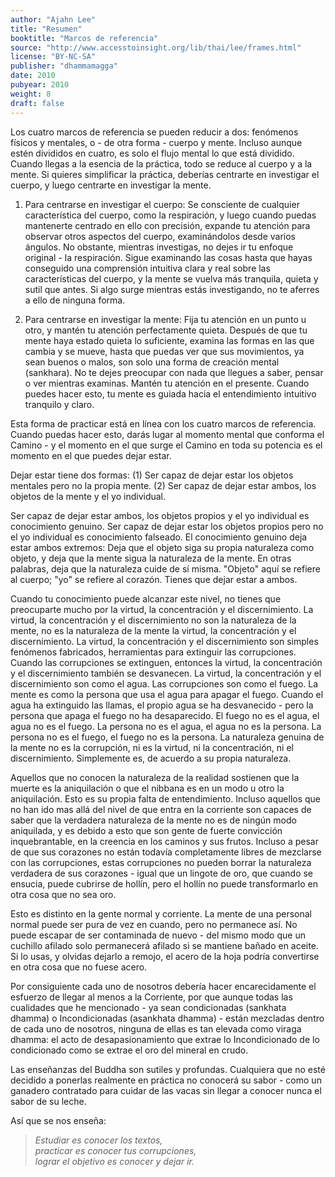```yaml
---
author: "Ajahn Lee"
title: "Resumen"
booktitle: "Marcos de referencia"
source: "http://www.accesstoinsight.org/lib/thai/lee/frames.html"
license: "BY-NC-SA"
publisher: "dhammamagga"
date: 2010
pubyear: 2010 
weight: 8
draft: false
---
```

Los cuatro marcos de referencia se pueden reducir a dos: fenómenos físicos y mentales, o - de otra forma - cuerpo y mente. Incluso aunque estén divididos en cuatro, es solo el flujo mental lo que está dividido. Cuando llegas a la esencia de la práctica, todo se reduce al cuerpo y a la mente. Si quieres simplificar la práctica, deberías centrarte en investigar el cuerpo, y luego centrarte en investigar la mente.  

1. Para centrarse en investigar el cuerpo: Se consciente de cualquier característica del cuerpo, como la respiración, y luego cuando puedas mantenerte centrado en ello con precisión, expande tu atención para observar otros aspectos del cuerpo, examinándolos desde varios ángulos. No obstante, mientras investigas, no dejes ir tu enfoque original - la respiración. Sigue examinando las cosas hasta que hayas conseguido una comprensión intuitiva clara y real sobre las características del cuerpo, y la mente se vuelva más tranquila, quieta y sutil que antes. Si algo surge mientras estás investigando, no te aferres a ello de ninguna forma.  

2. Para centrarse en investigar la mente: Fija tu atención en un punto u otro, y mantén tu atención perfectamente quieta. Después de que tu mente haya estado quieta lo suficiente, examina las formas en las que cambia y se mueve, hasta que puedas ver que sus movimientos, ya sean buenos o malos, son solo una forma de creación mental (sankhara). No te dejes preocupar con nada que llegues a saber, pensar o ver mientras examinas. Mantén tu atención en el presente. Cuando puedes hacer esto, tu mente es guiada hacia el entendimiento intuitivo tranquilo y claro.  

Esta forma de practicar está en línea con los cuatro marcos de referencia. Cuando puedas hacer esto, darás lugar al momento mental que conforma el Camino - y el momento en el que surge el Camino en toda su potencia es el momento en el que puedes dejar estar.  

Dejar estar tiene dos formas: (1) Ser capaz de dejar estar los objetos mentales pero no la propia mente. (2) Ser capaz de dejar estar ambos, los objetos de la mente y el yo individual.  

Ser capaz de dejar estar ambos, los objetos propios y el yo individual es conocimiento genuino. Ser capaz de dejar estar los objetos propios pero no el yo individual es conocimiento falseado. El conocimiento genuino deja estar ambos extremos: Deja que el objeto siga su propia naturaleza como objeto, y deja que la mente sigua la naturaleza de la mente. En otras palabras, deja que la naturaleza cuide de sí misma. "Objeto" aquí se refiere al cuerpo; "yo" se refiere al corazón. Tienes que dejar estar a ambos.  

Cuando tu conocimiento puede alcanzar este nivel, no tienes que preocuparte mucho por la virtud, la concentración y el discernimiento. La virtud, la concentración y el discernimiento no son la naturaleza de la mente, no es la naturaleza de la mente la virtud, la concentración y el discernimiento. La virtud, la concentración y el discernimiento son simples fenómenos fabricados, herramientas para extinguir las corrupciones. Cuando las corrupciones se extinguen, entonces la virtud, la concentración y el discernimiento también se desvanecen. La virtud, la concentración y el discernimiento son como el agua. Las corrupciones son como el fuego. La mente es como la persona que usa el agua para apagar el fuego. Cuando el agua ha extinguido las llamas, el propio agua se ha desvanecido - pero la persona que apaga el fuego no ha desaparecido. El fuego no es el agua, el agua no es el fuego. La persona no es el agua, el agua no es la persona. La persona no es el fuego, el fuego no es la persona. La naturaleza genuina de la mente no es la corrupción, ni es la virtud, ni la concentración, ni el discernimiento. Simplemente es, de acuerdo a su propia naturaleza.  

Aquellos que no conocen la naturaleza de la realidad sostienen que la muerte es la aniquilación o que el nibbana es en un modo u otro la aniquilación. Esto es su propia falta de entendimiento. Incluso aquellos que no han ido mas allá del nivel de que entra en la corriente son capaces de saber que la verdadera naturaleza de la mente no es de ningún modo aniquilada, y es debido a esto que son gente de fuerte convicción inquebrantable, en la creencia en los caminos y sus frutos. Incluso a pesar de que sus corazones no están todavía completamente libres de mezclarse con las corrupciones, estas corrupciones no pueden borrar la naturaleza verdadera de sus corazones - igual que un lingote de oro, que cuando se ensucia, puede cubrirse de hollín, pero el hollín no puede transformarlo en otra cosa que no sea oro.  

Esto es distinto en la gente normal y corriente. La mente de una personal normal puede ser pura de vez en cuando, pero no permanece así. No puede escapar de ser contaminada de nuevo - del mismo modo que un cuchillo afilado solo permanecerá afilado si se mantiene bañado en aceite. Si lo usas, y olvidas dejarlo a remojo, el acero de la hoja podría convertirse en otra cosa que no fuese acero.  

Por consiguiente cada uno de nosotros debería hacer encarecidamente el esfuerzo de llegar al menos a la Corriente, por que aunque todas las cualidades que he mencionado - ya sean condicionadas (sankhata dhamma) o Incondicionadas (asankhata dhamma) - están mezcladas dentro de cada uno de nosotros, ninguna de ellas es tan elevada como viraga dhamma: el acto de desapasionamiento que extrae lo Incondicionado de lo condicionado como se extrae el oro del mineral en crudo.  

Las enseñanzas del Buddha son sutiles y profundas. Cualquiera que no esté decidido a ponerlas realmente en práctica no conocerá su sabor - como un ganadero contratado para cuidar de las vacas sin llegar a conocer nunca el sabor de su leche.  

Así que se nos enseña:

> *Estudiar es conocer los textos,*  
> *practicar es conocer tus corrupciones,*  
> *lograr el objetivo es conocer y dejar ir.*  

